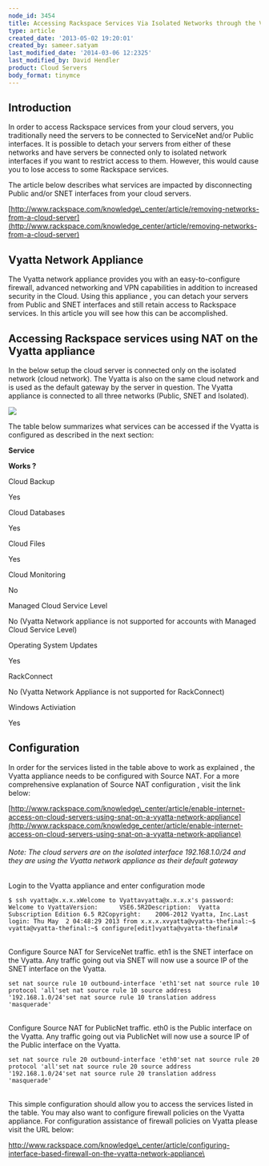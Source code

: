 ```yaml
---
node_id: 3454
title: Accessing Rackspace Services Via Isolated Networks through the Vyatta Network Appliance
type: article
created_date: '2013-05-02 19:20:01'
created_by: sameer.satyam
last_modified_date: '2014-03-06 12:2325'
last_modified_by: David Hendler
product: Cloud Servers
body_format: tinymce
---
```


Introduction
------------

In order to access Rackspace services from your cloud servers, you
traditionally need the servers to be connected to ServiceNet and/or
Public interfaces. It is possible to detach your servers from either of
these networks and have servers be connected only to isolated network
interfaces if you want to restrict access to them. However, this would
cause you to lose access to some Rackspace services.

The article below describes what services are impacted by disconnecting
Public and/or SNET interfaces from your cloud servers.

[http://www.rackspace.com/knowledge\_center/article/removing-networks-from-a-cloud-server](http://www.rackspace.com/knowledge_center/article/removing-networks-from-a-cloud-server)

Vyatta Network Appliance
------------------------

The Vyatta network appliance provides you with an easy-to-configure
firewall, advanced networking and VPN capabilities in addition to
increased security in the Cloud. Using this appliance , you can detach
your servers from Public and SNET interfaces and still retain access to
Rackspace services. In this article you will see how this can be
accomplished.

Accessing Rackspace services using NAT on the Vyatta appliance
--------------------------------------------------------------

In the below setup the cloud server is connected only on the isolated
network (cloud network). The Vyatta is also on the same cloud network
and is used as the default gateway by the server in question. The Vyatta
appliance is connected to all three networks (Public, SNET and
Isolated). 

![](/knowledge_center/sites/default/files/styles/half_width/public/field/image/Vyatta.jpg)

The table below summarizes what services can be accessed if the Vyatta
is configured as described in the next section:

**Service**

**Works ?**

Cloud Backup

Yes

Cloud Databases

Yes

Cloud Files

Yes

Cloud Monitoring

No

Managed Cloud Service Level

No (Vyatta Network appliance is not supported for accounts with Managed
Cloud Service Level)

Operating System Updates

Yes

RackConnect

No (Vyatta Network Appliance is not supported for RackConnect)

Windows Activiation

Yes

 

Configuration
-------------

In order for the services listed in the table above to work as explained
, the Vyatta appliance needs to be configured with Source NAT.  For a
more comprehensive explanation of Source NAT configuration , visit the
link below: 

[http://www.rackspace.com/knowledge\_center/article/enable-internet-access-on-cloud-servers-using-snat-on-a-vyatta-network-appliance](http://www.rackspace.com/knowledge_center/article/enable-internet-access-on-cloud-servers-using-snat-on-a-vyatta-network-appliance)

###### Note: The cloud servers are on the isolated interface 192.168.1.0/24 and they are using the Vyatta network appliance as their default gateway

Login to the Vyatta appliance and enter configuration mode 

    $ ssh vyatta@x.x.x.xWelcome to Vyattavyatta@x.x.x.x's password: Welcome to VyattaVersion:      VSE6.5R2Description:  Vyatta Subscription Edition 6.5 R2Copyright:    2006-2012 Vyatta, Inc.Last login: Thu May  2 04:48:29 2013 from x.x.x.xvyatta@vyatta-thefinal:~$ vyatta@vyatta-thefinal:~$ configure[edit]vyatta@vyatta-thefinal# 

\
Configure Source NAT for ServiceNet traffic. eth1 is the SNET interface
on the Vyatta. Any traffic going out via SNET will now use a source IP
of the SNET interface on the Vyatta.

~~~~ {.p1}
set nat source rule 10 outbound-interface 'eth1'set nat source rule 10 protocol 'all'set nat source rule 10 source address '192.168.1.0/24'set nat source rule 10 translation address 'masquerade'
~~~~

\
Configure Source NAT for PublicNet traffic. eth0 is the Public interface
on the Vyatta. Any traffic going out via PublicNet will now use a source
IP of the Public interface on the Vyatta.

~~~~ {.p1}
set nat source rule 20 outbound-interface 'eth0'set nat source rule 20 protocol 'all'set nat source rule 20 source address '192.168.1.0/24'set nat source rule 20 translation address 'masquerade'
~~~~

\
This simple configuration should allow you to access the services listed
in the table. You may also want to configure firewall policies on the
Vyatta appliance. For configuration assistance of firewall policies on
Vyatta please visit the URL below:

[http://www.rackspace.com/knowledge\_center/article/configuring-interface-based-firewall-on-the-vyatta-network-appliance\
](http://www.rackspace.com/knowledge_center/article/configuring-interface-based-firewall-on-the-vyatta-network-appliance)


